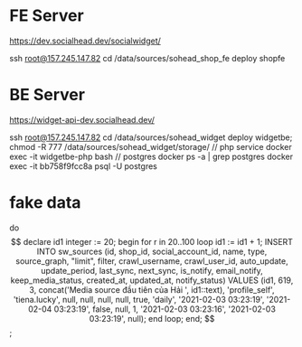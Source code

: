 # FE Server
https://dev.socialhead.dev/socialwidget/

ssh root@157.245.147.82
cd /data/sources/sohead_shop_fe
deploy shopfe

# BE Server
https://widget-api-dev.socialhead.dev/

ssh root@157.245.147.82
cd /data/sources/sohead_widget
deploy widgetbe; chmod -R 777 /data/sources/sohead_widget/storage/
// php service
docker exec -it widgetbe-php bash
// postgres
docker ps -a | grep postgres
docker exec -it bb758f9fcc8a psql -U postgres

# fake data
do $$
	declare
		id1 integer := 20; 
	begin
	for r in 20..100 loop
		id1 := id1 + 1;
		INSERT INTO 
		sw_sources (id, shop_id, social_account_id, name, type, source_graph, "limit", filter, crawl_username, crawl_user_id, auto_update, update_period, last_sync, next_sync, is_notify, email_notify, keep_media_status, created_at, updated_at, notify_status) 
		VALUES (id1, 619, 3, concat('Media source đầu tiên của Hải ', id1::text), 'profile_self', 'tiena.lucky', null, null, null, null, true, 'daily', '2021-02-03 03:23:19', '2021-02-04 03:23:19', false, null, 1, '2021-02-03 03:23:16', '2021-02-03 03:23:19', null);
	end loop;
end; $$;